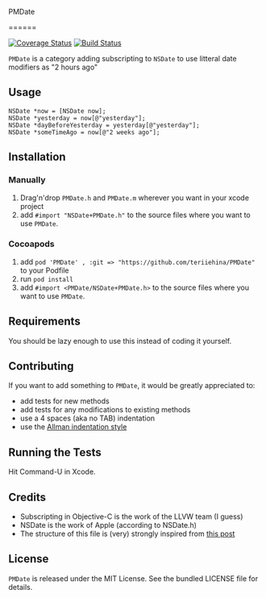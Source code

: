 PMDate 

======

[![Coverage Status](https://coveralls.io/repos/teriiehina/PMDate/badge.svg?branch=master)](https://coveralls.io/r/teriiehina/PMDate?branch=master)
[![Build Status](https://travis-ci.org/teriiehina/PMDate.svg?branch=master)](https://travis-ci.org/teriiehina/PMDate)

`PMDate` is a category adding subscripting to `NSDate` to use litteral date modifiers as "2 hours ago"

## Usage

    NSDate *now = [NSDate now];
    NSDate *yesterday = now[@"yesterday"];
    NSDate *dayBeforeYesterday = yesterday[@"yesterday"];
    NSDate *someTimeAgo = now[@"2 weeks ago"];

## Installation

### Manually

  1. Drag'n'drop `PMDate.h` and `PMDate.m` wherever you want in your xcode project
  2. add `#import "NSDate+PMDate.h"` to the source files where you want to use `PMDate`.

### Cocoapods

  1. add `pod 'PMDate' , :git => "https://github.com/teriiehina/PMDate"` to your Podfile
  2. run `pod install`
  3. add `#import <PMDate/NSDate+PMDate.h>` to the source files where you want to use `PMDate`.

## Requirements

You should be lazy enough to use this instead of coding it yourself.

## Contributing

If you want to add something to `PMDate`, it would be greatly appreciated to:

  - add tests for new methods
  - add tests for any modifications to existing methods
  - use a 4 spaces (aka no TAB) indentation
  - use the [Allman indentation style](http://en.wikipedia.org/wiki/Indent_style#Allman_style)

## Running the Tests

Hit Command-U in Xcode.

## Credits

  - Subscripting in Objective-C is the work of the LLVW team (I guess)
  - NSDate is the work of Apple (according to NSDate.h)
  - The structure of this file is (very) strongly inspired from [this post](http://williamdurand.fr/2013/07/04/on-open-sourcing-libraries/)

## License

`PMDate` is released under the MIT License. 
See the bundled LICENSE file for details.
